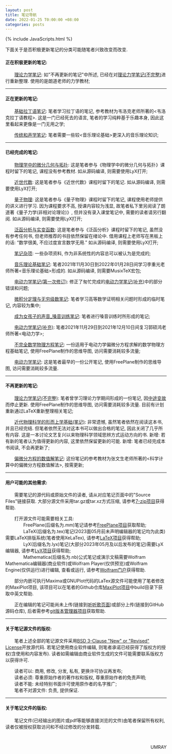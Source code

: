 ```yaml
---
layout: post
title: 笔记导航
date: 2022-01-25 T0:00:00 +08:00
categories: posts
---
```


{% include JavaScripts.html %}

下面关于是否积极更新笔记的分类可能随笔者兴致改变而改变.  

#### 正在积极更新的笔记:  

&emsp;&emsp;[理论力学笔记](/posts/2022/09/14/TM.html): 如"不再更新的笔记"中所述, 已经在对[理论力学笔记(不完整)](/posts/2021/11/28/2021y07m01d_tm.html)进行重新整理. 使用的是朗道老师的力学教材;  

* * *

#### 正在更新的笔记:  

&emsp;&emsp;[基础拉丁语笔记](/posts/2022/01/29/BLatin.html): 笔者学习拉丁语的笔记, 参考教材为韦洛克老师所著的<韦洛克拉丁语教程>. 这是一门已经死去的语言, 笔者的学习纯粹基于乐趣本身, 因此这里看起来更像是一门无用之学;  

&emsp;&emsp;[传统和声学笔记](/posts/2022/07/21/TranditionalHarmonics.html): 笔者需要一些较<音乐理论基础>更深入的音乐理论知识;  

* * *  

#### 已经完成的笔记:  

&emsp;&emsp;[物理学中的微分几何与拓扑](/posts/2023/06/10/TpiPyNotes.html): 这是笔者参与《物理学中的微分几何与拓扑》课程时留下的笔记, 课程没有参考教材. 如从源码编译, 则需要使用LyX打开;  

&emsp;&emsp;[近世代数](/posts/2023/06/03/MANotes.html): 这是笔者参与《近世代数》课程时留下的笔记. 如从源码编译, 则需要使用LyX打开;  

&emsp;&emsp;[量子物理](/posts/2023/05/25/QANotes.html): 这是笔者参与《量子物理》课程时留下的笔记, 课程使用老师提供的讲义进行学习. 因为课程要求不高, 授课内容较为浅显, 故笔者私下里另阅读了朗道著《量子力学(非相对论理论)》, 但并没有录入课堂笔记中, 需要的读者请另行翻阅. 如从源码编译, 则需要使用LyX打开;  

&emsp;&emsp;[泛函分析与实变函数](/posts/2023/05/22/FA.html): 这是笔者参与《泛函分析》课程时留下的笔记, 虽然没有参考任何书, 但老师推荐的书目依然保留在绪论中. 借用课程上老师写在黑板上的话: “数学很美, 不应过度宣言数学无用.” 如从源码编译, 则需要使用LyX打开;  

&emsp;&emsp;[笔记杂项](/posts/2022/10/19/Others.html): 一些杂项资料, 作为非系统性的内容总可以被认为是完成的;  

&emsp;&emsp;[音乐理论基础笔记](/posts/2022/01/27/MTB.html): 笔者2021年11月30日到2022年01月28日间学习李重光老师所著<音乐理论基础>形成的. 如从源码编译, 则需要MusixTeX宏包;  

&emsp;&emsp;[电动力学笔记(第一次修订)](/posts/2021/12/29/EHM_Sec_V1.html): 修正了匆忙完成的[电动力学笔记(补充)](/posts/2021/11/28/EHM_Sec.html)中的部分错误和问题;  

&emsp;&emsp;[微积分定理与无穷级数笔记](/posts/2021/11/28/Some_Math.html): 笔者学习高等数学证明相关问题时形成的临时笔记, 内容较为集中;  

&emsp;&emsp;[成为女孩子的声音_嗓音训练笔记](/posts/2021/11/28/Become_Girls_Voice.html): 笔者进行嗓音训练时所形成的笔记;  

&emsp;&emsp;[电动力学笔记(补充)](/posts/2021/11/28/EHM_Sec.html): 笔者2021年11月29日到2021年12月10日间复习郭硕鸿老师所著<电动力学>;  

&emsp;&emsp;[不完全数学物理方程笔记](/posts/2021/07/06/mpe.html): 一份适用于电动力学偏微分方程求解的数学物理方程基础笔记, 使用FreePlane制作的思维导图, 访问需要消耗较多流量;  

&emsp;&emsp;[电动力学笔记](/posts/2021/07/05/2021y03m21d_eh.html): 这是笔者最早的一份公开笔记, 使用FreePlane制作的思维导图, 访问需要消耗较多流量.  

* * *

#### 不再更新的笔记:  

&emsp;&emsp;[理论力学笔记(不完整)](/posts/2021/11/28/2021y07m01d_tm.html): 笔者曾学习理论力学期间形成的一份笔记, 因[中途变故](/posts/2021/11/04/tm_pulse.html)而停止更新. 使用FreePlane制作的思维导图, 访问需要消耗较多流量. 目前有计划重新通过LaTeX重新整理相关笔记;  

&emsp;&emsp;[近代物理科学的形而上学基础(笔记)](/posts/2022/01/28/MFMPS.html): 非常遗憾, 虽然笔者依然在阅读这本书, 并且已经完结. 但笔者依然无法对这本书可以做出合格的笔记, 因此关闭了几乎所有内容. 这是一本讨论文艺复兴以来物理科学领域思辨方式运动方向的书. 新增: 若有新的笔者认为值得更新的内容, 这里依然保留更新的可能. 新增: 笔者已经完成本书阅读, 不会再更新了;  

&emsp;&emsp;[偏微分方程的数值解笔记](/posts/2022/09/11/NSoPDE.html): 这份笔记的参考教材为张文生老师所著的<科学计算中的偏微分方程数值解法>, 按需更新;  

* * *

#### 用户可能的其他需求:  

&emsp;&emsp;需要笔记的源代码或原始文件的读者, 请从对应笔记页面中的"Source Files"链接获取. 大部分源文件采用tar.gz或tar.xz方式压缩, 请参考[7-zip项目](http://www.7-zip.org/)获得帮助.  

&emsp;&emsp;打开源文件可能需要相关工具:  
&emsp;&emsp;&emsp;&emsp;FreePlane(后缀名为.mm)笔记请参考[FreePlane项目](https://www.freeplane.org/)获取帮助;  
&emsp;&emsp;&emsp;&emsp;LaTeX(后缀名为.tex)笔记(2023面05月前未声明编辑器的笔记均为此类)需要LaTeX排版系统(笔者使用XeLaTex), 请参考[LaTeX项目](https://www.latex-project.org/)获得帮助;  
&emsp;&emsp;&emsp;&emsp;LyX(后缀名为.lyx)笔记(大部分2023年05月及以后发布的笔记)需要LyX编辑器, 请参考[LyX项目](https://www.lyx.org/)获得帮助;  
&emsp;&emsp;&emsp;&emsp;Mathematica(后缀名为.nb)公式笔记或演示文稿需要Wolfram Mathematica编辑器(商业软件)或Wolfram Player(仅供预览)或Wolfram Engine(仅供运行)进行编辑, 查看或运行, 请参考[Wolfram门户](https://www.wolfram.com/)获得帮助.  

&emsp;&emsp;部分内嵌可执行Maxima或GNUPlot代码的LaTex源文件可能使用了笔者修改的MaxiPlot项目, 该项目可以在笔者的Github仓库[MaxiPlot项目](https://github.com/Umaru-Xi/MaxiPlot)中build目录下获取中英文帮助.  

&emsp;&emsp;正在编辑的笔记可能尚未上传(链接到[听听歌页面](https://music.163.com/#/playlist?id=7077611946 "听听歌按钮"))或部分上传(链接到GitHub源码仓库), 后者需参考[git版本管理器项目](https://git-scm.com/)获取帮助.  

* * *

#### 关于笔记源文件的版权:  

&emsp;&emsp;笔者上述全部的笔记源文件采用[BSD 3-Clause "New" or "Revised" License](https://choosealicense.com/licenses/bsd-3-clause-clear/)开放源代码. 若笔记使用商业软件编辑, 则笔者承诺已经获得了版权方的授权(含使用和内容发布). 读者如需编辑由商业软件生成的文件可能需要联系版权方以获得许可.  

&emsp;&emsp;读者可以: 商用, 修改, 分发, 私有, 更换许可协议再发布;  
&emsp;&emsp;读者必须: 尊重原始作者的著作权和版权, 尊重原始作者的免责声明;  
&emsp;&emsp;读者不能: 未经特别书面许可使用原作者的名字推广;  
&emsp;&emsp;笔者不对源文件: 负责, 提供保证.  

* * *

#### 关于笔记文件的版权:  

&emsp;&emsp;笔记文件(已经输出的图片或pdf等能够直接浏览的文件)由笔者保留所有权利, 读者仅被授权获取访问和不经过修改的分发转载.  


&emsp;&emsp;
<p align="right">UMRAY</p>
